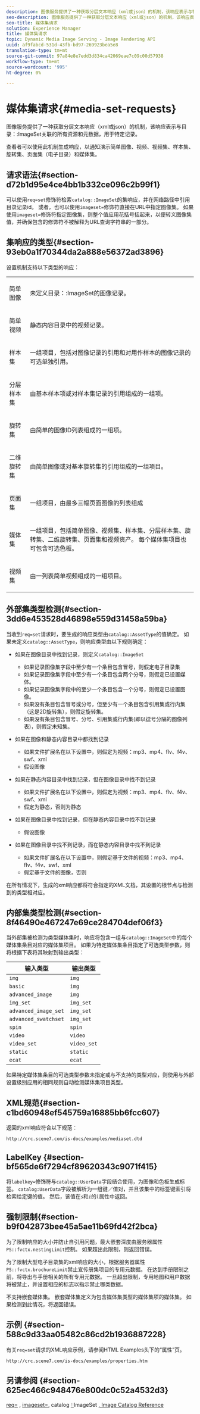 ```yaml
---
description: 图像服务提供了一种获取分层文本响应（xml或json）的机制，该响应表示与特定记录的目录ImageSet关联的所有资源和元数据。
seo-description: 图像服务提供了一种获取分层文本响应（xml或json）的机制，该响应表示与特定记录的目录ImageSet关联的所有资源和元数据。
seo-title: 媒体集请求
solution: Experience Manager
title: 媒体集请求
topic: Dynamic Media Image Serving - Image Rendering API
uuid: af9fabcd-531d-43fb-bd97-269923bea5e8
translation-type: tm+mt
source-git-commit: 97a84e8e7edd3d834ca42069eae7c09c00d57938
workflow-type: tm+mt
source-wordcount: '995'
ht-degree: 0%

---
```



# 媒体集请求{#media-set-requests}

图像服务提供了一种获取分层文本响应（xml或json）的机制，该响应表示与目录：:ImageSet关联的所有资源和元数据，用于特定记录。

查看者可以使用此机制生成响应，以通知演示简单图像、视频、视频集、样本集、旋转集、页面集（电子目录）和媒体集。

## 请求语法{#section-d72b1d95e4ce4bb1b332ce096c2b99f1}

可以使用`req=set`修饰符检索`catalog::ImageSet`的集响应，并在网络路径中引用目录记录id。 或者，也可以使用`imageset=`修饰符直接在URL中指定图像集。 如果使用`imageset=`修饰符指定图像集，则整个值应用花括号括起来，以便转义图像集值，并确保包含的修饰符不被解释为URL查询字符串的一部分。

## 集响应的类型{#section-93eb0a1f70344da2a888e56372ad3896}

设置机制支持以下类型的响应：

<table id="simpletable_3718A93699F64805A41BC8A24D7962D2"> 
 <tr class="strow"> 
  <td class="stentry"> <p>简单图像 </p></td> 
  <td class="stentry"> <p>未定义<span class="codeph">目录：:ImageSet</span>的图像记录。 </p></td> 
 </tr> 
 <tr class="strow"> 
  <td class="stentry"> <p>简单视频 </p></td> 
  <td class="stentry"> <p>静态内容目录中的视频记录。 </p></td> 
 </tr> 
 <tr class="strow"> 
  <td class="stentry"> <p>样本集 </p></td> 
  <td class="stentry"> <p>一组项目，包括对图像记录的引用和对用作样本的图像记录的可选单独引用。 </p></td> 
 </tr> 
 <tr class="strow"> 
  <td class="stentry"> <p>分层样本集 </p></td> 
  <td class="stentry"> <p>由基本样本项或对样本集记录的引用组成的一组项。 </p></td> 
 </tr> 
 <tr class="strow"> 
  <td class="stentry"> <p>旋转集 </p></td> 
  <td class="stentry"> <p>由简单的图像ID列表组成的一组项。 </p></td> 
 </tr> 
 <tr class="strow"> 
  <td class="stentry"> <p>二维旋转集 </p></td> 
  <td class="stentry"> <p>由简单图像或对基本旋转集的引用组成的一组项目。 </p></td> 
 </tr> 
 <tr class="strow"> 
  <td class="stentry"> <p>页面集 </p></td> 
  <td class="stentry"> <p>一组项目，由最多三幅页面图像的列表组成 </p></td> 
 </tr> 
 <tr class="strow"> 
  <td class="stentry"> <p>媒体集 </p></td> 
  <td class="stentry"> <p>一组项目，包括简单图像、视频集、样本集、分层样本集、旋转集、二维旋转集、页面集和视频资产。 每个媒体集项目也可包含可选色板。 </p></td> 
 </tr> 
 <tr class="strow"> 
  <td class="stentry"> <p>视频集 </p></td> 
  <td class="stentry"> <p>由一列表简单视频组成的一组项目。 </p></td> 
 </tr> 
</table>

## 外部集类型检测{#section-3dd6e453528d46898e559d31458a59ba}

当收到`req=set`请求时，要生成的响应类型由`catalog::AssetType`的值确定。 如果未定义`catalog::AssetType`，则响应类型由以下规则确定：

* 如果在图像目录中找到记录，则定义`catalog::ImageSet`

   * 如果记录图像集字段中至少有一个条目包含冒号，则假定电子目录集
   * 如果记录图像集字段中至少有一个条目包含两个分号，则假定已设置媒体。
   * 如果记录图像集字段中的至少一个条目包含一个分号，则假定已设置图像。
   * 如果没有条目包含冒号或分号，但至少有一个条目包含引用集或行内集（这是2D旋转集），则假定旋转集。
   * 如果没有条目包含冒号、分号、引用集或行内集(即以逗号分隔的图像列表)，则假定未知集。

* 如果在图像和静态内容目录中都找到记录

   * 如果文件扩展名在以下设置中，则假定为视频：mp3、mp4、flv、f4v、swf、xml
   * 假设图像

* 如果在静态内容目录中找到记录，但在图像目录中找不到记录

   * 如果文件扩展名在以下设置中，则假定为视频：mp3、mp4、flv、f4v、swf、xml
   * 假定为静态，否则为静态

* 如果在图像目录中找到记录，但在静态内容目录中找不到记录

   * 假设图像

* 如果在图像目录中找不到记录，而在静态内容目录中找不到记录

   * 如果文件扩展名在以下设置中，则假定基于文件的视频：mp3、mp4、flv、f4v、swf、xml
   * 假定基于文件的图像，否则

在所有情况下，生成的xml响应都将符合指定的XML文档，其设置的根节点与检测到的类型相对应。

## 内部集类型检测{#section-8f46490e467247e69ce284704def06f3}

当外部集被检测为类型媒体集时，响应将包含一组与`catalog::ImageSet`中的每个媒体集条目对应的媒体集项目。 如果为特定媒体集条目指定了可选类型参数，则将根据下表将其映射到输出类型：

| 输入类型 | 输出类型 |
|---|---|
| `img` | `img` |
| `basic` | `img` |
| `advanced_image` | `img` |
| `img_set` | `img_set` |
| `advanced_image_set` | `img_set` |
| `advanced_swatchset` | `img_set` |
| `spin` | `spin` |
| `video` | `video` |
| `video_set` | `video_set` |
| `static` | `static` |
| `ecat` | `ecat` |

如果特定媒体集条目的可选类型参数未指定或与不支持的类型对应，则使用与外部设置级别应用的相同规则自动检测媒体集项目类型。

## XML规范{#section-c1bd60948ef545759a16885bb6fcc607}

返回的xml响应符合以下规范：

`http://crc.scene7.com/is-docs/examples/mediaset.dtd`

## LabelKey {#section-bf565de6f7294cf89620343c9071f415}

将`labelkey=`修饰符与`catalog::UserData`字段结合使用，为图像和色板生成标签。 `catalog:UserData`字段被解析为一组键／值对，并且该集中的标签键索引将检索给定键的值。 然后，该值在&#x200B;*`s`*&#x200B;和&#x200B;*`i`*&#x200B;的&#x200B;*`l`*&#x200B;属性中返回。

## 强制限制{#section-b9f042873bee45a5ae11b69fd42f2bca}

为了限制响应的大小并防止自引用问题，最大嵌套深度由服务器属性`PS::fvctx.nestingLimit`控制。 如果超出此限制，则返回错误。

为了限制大型电子目录集的xml响应的大小，根据服务器属性`PS::fvctx.brochureLimit`禁止宣传册集项目的专用元数据。 在达到手册限制之前，将导出与手册相关的所有专用元数据。 一旦超出限制，专用地图和用户数据将被禁止，并设置相应的标志以指示禁止哪类数据。

不支持嵌套媒体集。 嵌套媒体集定义为包含媒体集类型的媒体集项的媒体集。 如果检测到此情况，将返回错误。

## 示例 {#section-588c9d33aa05482c86cd2b1936887228}

有关`req=set`请求的XML响应示例，请参阅HTML Examples头下的“属性”页。

`http://crc.scene7.com/is-docs/examples/properties.htm`

## 另请参阅 {#section-625ec466c948476e800dc0c52a4532d3}

[req=](../../../../../is-api/http-ref/image-serving-api-ref/c-http-protocol-reference/c-command-reference/r-req/r-req.md#reference-907cdb4a97034db7ad94695f25552e76) ,  [imageset=](../../../../../is-api/http-ref/image-serving-api-ref/c-http-protocol-reference/c-command-reference/r-req/r-imageset-req.md#reference-c42935490db84830b31e9e649895dee3), catalog [::](/help/aem-is-ir-api/is-api/image-catalog/image-serving-api-ref/c-image-catalog-reference/c-image-svg-data-reference/c-image-data-reference/r-imageset-cat.md)ImageSet [, Image Catalog Reference](../../../../../is-api/image-catalog/image-serving-api-ref/c-image-catalog-reference/c-overview/c-overview.md#concept-9ce2b6a133de45f783e95cabc5810ac3)

